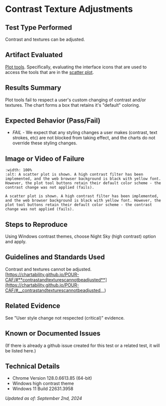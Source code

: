 # Contrast Texture Adjustments

## Test Type Performed

Contrast and textures can be adjusted.

## Artifact Evaluated

[Plot tools](https://docs.bokeh.org/en/latest/docs/user_guide/interaction/tools.html#ug-interaction-tools). Specifically, evaluating the interface icons that are used to access the tools that are in the [scatter plot](https://quansight-labs.github.io/bokeh-a11y-audit/#_ts1723552414769).

## Results Summary

Plot tools fail to respect a user's custom changing of contrast and/or textures. The chart forms a box that retains it's "default" coloring.

## Expected Behavior (Pass/Fail)

- _FAIL_ - We expect that any styling changes a user makes (contrast, text strokes, etc) are not blocked from taking effect, and the charts do not override these styling changes.

## Image or Video of Failure

```{figure} ./assets/plot-tools_style-change-respected.png
:width: 100%
:alt: A scatter plot is shown. A high contrast filter has been implemented, and the web browser background is black with yellow font. However, the plot tool buttons retain their default color scheme - the contrast change was not applied (fails).

A scatter plot is shown. A high contrast filter has been implemented, and the web browser background is black with yellow font. However, the plot tool buttons retain their default color scheme - the contrast change was not applied (fails).
```

## Steps to Reproduce

Using Windows contrast themes, choose Night Sky (high contrast) option and apply.

## Guidelines and Standards Used

Contrast and textures cannot be adjusted. [https://chartability.github.io/POUR-CAF/#**contrastandtexturescannotbeadjusted**](https://chartability.github.io/POUR-CAF/#__contrastandtexturescannotbeadjusted__)

## Related Evidence

See "User style change not respected (critical)" evidence.

## Known or Documented Issues

(If there is already a github issue created for this test or a related test, it will be listed here.)

## Technical Details

- Chrome Version 128.0.6613.85 (64-bit)
- Windows high contrast theme
- Windows 11 Build 22631.3958

_Updated as of: September 2nd, 2024_

<!-- ## Notes
Notes go here -->
